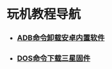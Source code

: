# 玩机教程导航

- ### [ADB命令卸载安卓内置软件](https://github.com/Dashan-37/PP_Tutorial/blob/master/Markdown/Uninstall_Markdown/Uninstall.md)

- ### [DOS命令下载三星固件]()

